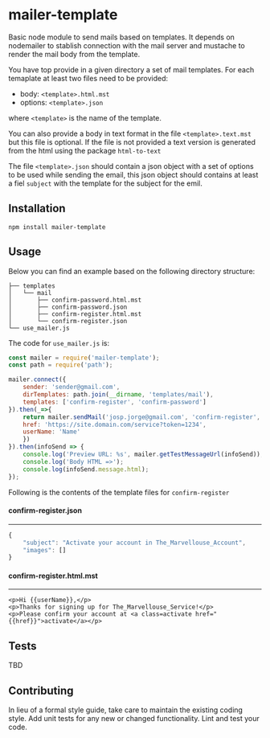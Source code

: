 mailer-template
=========

Basic node module to send mails based on templates. It depends on
nodemailer to stablish connection with the mail server and mustache to
render the mail body from the template.

You have top provide in a given directory a set of mail templates. For
each temaplate at least two files need to be provided:

* body: `<template>.html.mst`
* options: `<template>.json`

where `<template>` is the name of the template.

You can also provide a body in text format in the file
`<template>.text.mst` but this file is optional. If the file is not
provided a text version is generated from the html using the package
`html-to-text`

The file `<template>.json` should contain a json object with a set of
options to be used while sending the email, this json object should
contains at least a fiel `subject` with the template for the subject
for the emil.


## Installation

  `npm install mailer-template`

## Usage

Below you can find an example based on the following directory structure:

```
├── templates
│   └── mail
│       ├── confirm-password.html.mst
│       ├── confirm-password.json
│       ├── confirm-register.html.mst
│       └── confirm-register.json
└── use_mailer.js
```
The code for `use_mailer.js` is:

```javascript
const mailer = require('mailer-template');
const path = require('path');

mailer.connect({
    sender: 'sender@gmail.com',
    dirTemplates: path.join(__dirname, 'templates/mail'),
    templates: ['confirm-register', 'confirm-password']
}).then(_=>{
    return mailer.sendMail('josp.jorge@gmail.com', 'confirm-register', {
	href: 'https://site.domain.com/service?token=1234',
	userName: 'Name'
    })
}).then(infoSend => {
    console.log('Preview URL: %s', mailer.getTestMessageUrl(infoSend));
    console.log('Body HTML =>');
    console.log(infoSend.message.html);
});
```

Following is the contents of the template files for `confirm-register`

#### confirm-register.json
---
```javascript
{
    "subject": "Activate your account in The_Marvellouse_Account",
    "images": []
}
```

#### confirm-register.html.mst
---
```
<p>Hi {{userName}},</p>
<p>Thanks for signing up for The_Marvellouse_Service!</p>
<p>Please confirm your account at <a class=activate href="{{href}}">activate</a></p>
```

## Tests

TBD

## Contributing

In lieu of a formal style guide, take care to maintain the existing
coding style. Add unit tests for any new or changed
functionality. Lint and test your code.
